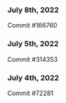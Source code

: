### July 8th, 2022

Commit #166760

### July 5th, 2022

Commit #314353


### July 4th, 2022

Commit #72281
